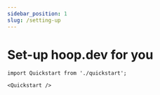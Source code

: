 ```yaml
---
sidebar_position: 1
slug: /setting-up
---
```


# Set-up hoop.dev for you

```mdx-code-block
import Quickstart from './quickstart';

<Quickstart />
```


